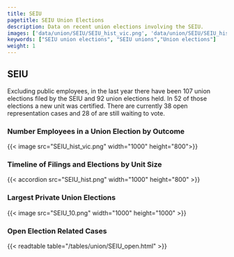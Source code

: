 ```yaml
---
title: SEIU
pagetitle: SEIU Union Elections
description: Data on recent union elections involving the SEIU.
images: ['data/union/SEIU/SEIU_hist_vic.png', 'data/union/SEIU/SEIU_hist_size.png', 'data/union/SEIU/SEIU_10.png']
keywords: ["SEIU union elections", "SEIU unions","Union elections"]
weight: 1
---
```

##  SEIU

Excluding public employees, in the last year there have been 107 union elections filed by the SEIU and 92 union elections held. In 52 of those elections a new unit was certified. There are currently 38 open representation cases and 28 of are still waiting to vote.

### Number Employees in a Union Election by Outcome
{{< image src="SEIU_hist_vic.png" width="1000" height="800">}}

### Timeline of Filings and Elections by Unit Size
{{< accordion src="SEIU_hist.png" width="1000" height="800" >}}

### Largest Private Union Elections
{{< image src="SEIU_10.png" width="1000" height="1000"  >}}

### Open Election Related Cases
{{< readtable table="/tables/union/SEIU_open.html" >}}

